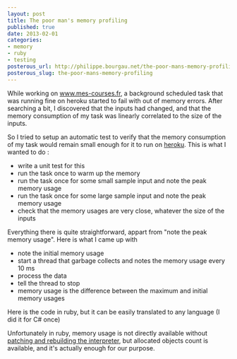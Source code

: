 ```yaml
---
layout: post
title: The poor man's memory profiling
published: true
date: 2013-02-01
categories:
- memory
- ruby
- testing
posterous_url: http://philippe.bourgau.net/the-poor-mans-memory-profiling
posterous_slug: the-poor-mans-memory-profiling
---
```

<p>While working on <a href="http://www.mes-courses.fr">www.mes-courses.fr</a>, a background scheduled task that was running fine on heroku started to fail with out of memory errors. After searching a bit, I discovered that the inputs had changed, and that the memory consumption of my task was linearly correlated to the size of the inputs.</p>
<p>So I tried to setup an automatic test to verify that the memory consumption of my task would remain small enough for it to run on <a href="http://www.heroku.com">heroku</a>. This is what I wanted to do :</p>
<ul>
<li>write a unit test for this</li>
<li>run the task once to warm up the memory</li>
<li>run the task once for some small sample input and note the peak memory usage</li>
<li>run the task once for some large sample input and note the peak memory usage</li>
<li>check that the memory usages are very close, whatever the size of the inputs</li>
</ul>
<p>Everything there is quite straightforward, appart from "note the peak memory usage". Here is what I came up with</p>
<ul>
<li>note the initial memory usage</li>
<li>start a thread that garbage collects and notes the memory usage every 10 ms</li>
<li>process the data</li>
<li>tell the thread to stop</li>
<li>memory usage is the difference between the maximum and initial memory usages</li>
</ul>
<p>Here is the code in ruby, but it can be easily translated to any language (I did it for C# once)</p>
<p>
<script src="https://gist.github.com/4696311.js"></script>
</p>
<p>Unfortunately in ruby, memory usage is not directly available without <a href="http://philippe.bourgau.net/how-to-install-a-patched-ruby-interpreter-wit">patching and rebuilding the interpreter</a>, but allocated objects count is available, and it's actually enough for our purpose.</p>
<p>&nbsp;</p>
